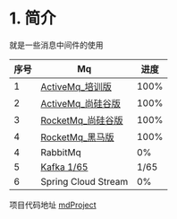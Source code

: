 # 1. 简介

就是一些消息中间件的使用

| 序号 | Mq                                                  | 进度   |
|----|-----------------------------------------------------|------|
| 1  | [ActiveMq_培训版](https://csdn.net)                    | 100% |
| 2  | [ActiveMq_尚硅谷版](/backend/mq/activemq_antguigu.html) | 100% |
| 3  | [RocketMq_尚硅谷版](/backend/mq/rocketmq_antguigu.html) | 100% |
| 4 | [RocketMq_黑马版](/backend/mq/rocketmq_itcast.html)    | 100% |
| 4  | RabbitMq                                            | 0%   |
| 5  | [Kafka 1/65](/backend/mq/kafka.html)                | 1/65 |
| 6  | Spring Cloud Stream                                 | 0%   |

项目代码地址 [mdProject](https://gitee.com/chargeduck/mq-project)
